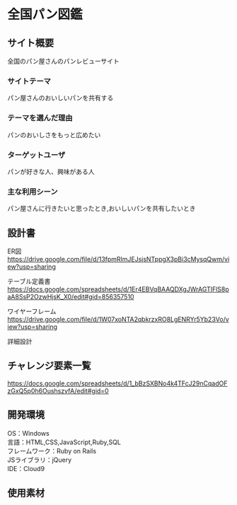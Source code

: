 # 全国パン図鑑

## サイト概要  
全国のパン屋さんのパンレビューサイト  

### サイトテーマ  
パン屋さんのおいしいパンを共有する  

### テーマを選んだ理由  
パンのおいしさをもっと広めたい

### ターゲットユーザ  
パンが好きな人、興味がある人  

### 主な利用シーン  
パン屋さんに行きたいと思ったとき,おいしいパンを共有したいとき 

## 設計書  
ER図  
https://drive.google.com/file/d/13fpmRlmJEJsjsNTppgX3pBi3cMysqQwm/view?usp=sharing  

テーブル定義書
https://docs.google.com/spreadsheets/d/1Er4EBVqBAAQDXgJWrAGTIFlS8paA8SsP2OzwHjsK_X0/edit#gid=856357510  

ワイヤーフレーム  
https://drive.google.com/file/d/1W07xoNTA2qbkrzxRO8LgENRYr5Yb23Vo/view?usp=sharing

詳細設計  

## チャレンジ要素一覧    
https://docs.google.com/spreadsheets/d/1_bBzSXBNo4k4TFcJ29nCqadOFzGxQ5p0h6OushszvfA/edit#gid=0

## 開発環境  
 OS：Windows  
言語：HTML,CSS,JavaScript,Ruby,SQL  
フレームワーク：Ruby on Rails  
JSライブラリ：jQuery  
IDE：Cloud9  

## 使用素材
